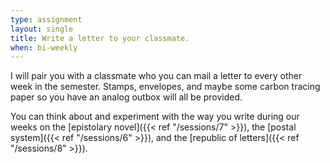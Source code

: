 ```yaml
---
type: assignment
layout: single
title: Write a letter to your classmate.
when: bi-weekly
---
```


I will pair you with a classmate who you can mail a letter to every other week in the semester. Stamps, envelopes, and maybe some carbon tracing paper so you have an analog outbox will all be provided.

You can think about and experiment with the way you write during our weeks on the [epistolary novel]({{< ref "/sessions/7" >}}), the [postal system]({{< ref "/sessions/6" >}}), and the [republic of letters]({{< ref "/sessions/8" >}}).